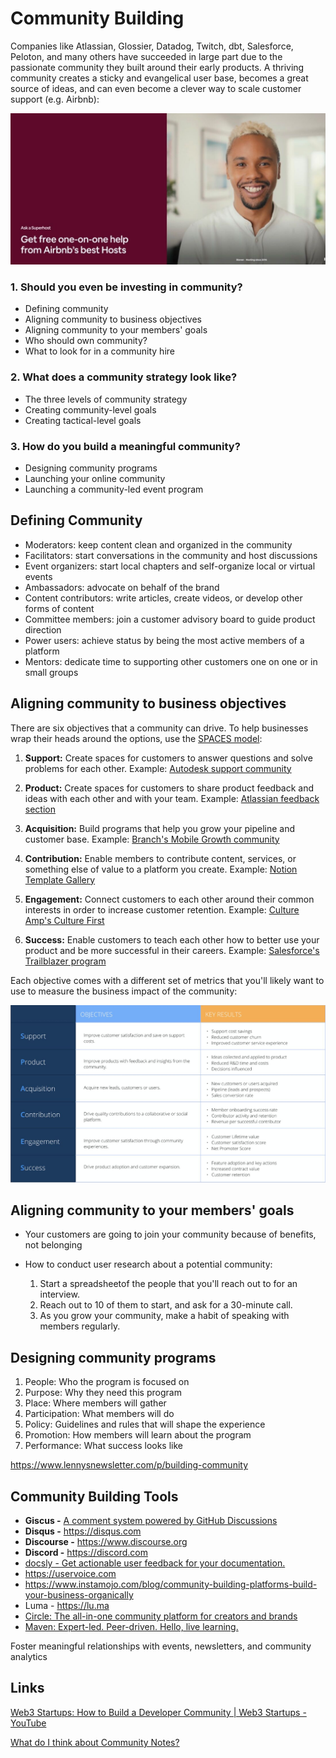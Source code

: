 # Community Building

Companies like Atlassian, Glossier, Datadog, Twitch, dbt, Salesforce, Peloton, and many others have succeeded in large part due to the passionate community they built around their early products. A thriving community creates a sticky and evangelical user base, becomes a great source of ideas, and can even become a clever way to scale customer support (e.g. Airbnb):

![image](../media/Community-Building-image1.jpg)

### 1. Should you even be investing in community?

- Defining community
- Aligning community to business objectives
- Aligning community to your members' goals
- Who should own community?
- What to look for in a community hire

### 2. What does a community strategy look like?

- The three levels of community strategy
- Creating community-level goals
- Creating tactical-level goals

### 3. How do you build a meaningful community?

- Designing community programs
- Launching your online community
- Launching a community-led event program

## Defining Community

- Moderators: keep content clean and organized in the community
- Facilitators: start conversations in the community and host discussions
- Event organizers: start local chapters and self-organize local or virtual events
- Ambassadors: advocate on behalf of the brand
- Content contributors: write articles, create videos, or develop other forms of content
- Committee members: join a customer advisory board to guide product direction
- Power users: achieve status by being the most active members of a platform
- Mentors: dedicate time to supporting other customers one on one or in small groups

## Aligning community to business objectives

There are six objectives that a community can drive. To help businesses wrap their heads around the options, use the [SPACES model](https://cmxhub.com/the-spaces-model/):

1. **Support:** Create spaces for customers to answer questions and solve problems for each other. Example: [Autodesk support community](https://www.autodesk.com/community)

2. **Product:** Create spaces for customers to share product feedback and ideas with each other and with your team. Example: [Atlassian feedback section](https://community.atlassian.com/t5/Feedback-Announcements/ct-p/feedback-forum)

3. **Acquisition:** Build programs that help you grow your pipeline and customer base. Example: [Branch's Mobile Growth community](https://mobilegrowth.org/)

4. **Contribution:** Enable members to contribute content, services, or something else of value to a platform you create. Example: [Notion Template Gallery](https://www.notion.so/Notion-Community-04f306fbf59a413fae15f42e2a1ab029#8d82ce462ca742a8907941f2227a441f)

5. **Engagement:** Connect customers to each other around their common interests in order to increase customer retention. Example: [Culture Amp's Culture First](https://www.cultureamp.com/community)

6. **Success:** Enable customers to teach each other how to better use your product and be more successful in their careers. Example: [Salesforce's Trailblazer program](https://trailhead.salesforce.com/trailblazercommunity)

Each objective comes with a different set of metrics that you'll likely want to use to measure the business impact of the community:

![image](../media/Community-Building-image2.jpg)

## Aligning community to your members' goals

- Your customers are going to join your community because of benefits, not belonging
- How to conduct user research about a potential community:

    1. Start a spreadsheetof the people that you'll reach out to for an interview.
    2. Reach out to 10 of them to start, and ask for a 30-minute call.
    3. As you grow your community, make a habit of speaking with members regularly.

## Designing community programs

1. People: Who the program is focused on
2. Purpose: Why they need this program
3. Place: Where members will gather
4. Participation: What members will do
5. Policy: Guidelines and rules that will shape the experience
6. Promotion: How members will learn about the program
7. Performance: What success looks like

<https://www.lennysnewsletter.com/p/building-community>

## Community Building Tools

- **Giscus -** [A comment system powered by GitHub Discussions](https://giscus.app/)
- **Disqus -** <https://disqus.com>
- **Discourse -** <https://www.discourse.org>
- **Discord -** <https://discord.com>
- [docsly - Get actionable user feedback for your documentation.](https://www.docsly.dev/)
- <https://uservoice.com>
- <https://www.instamojo.com/blog/community-building-platforms-build-your-business-organically>
- Luma - <https://lu.ma>
- [Circle: The all-in-one community platform for creators and brands](https://circle.so/)
- [Maven: Expert-led. Peer-driven. Hello, live learning.](https://maven.com/)

Foster meaningful relationships with events, newsletters, and community analytics

## Links

[Web3 Startups: How to Build a Developer Community | Web3 Startups - YouTube](https://www.youtube.com/watch?v=OeRxIvr5EPM)

[What do I think about Community Notes?](https://vitalik.ca/general/2023/08/16/communitynotes.html)
